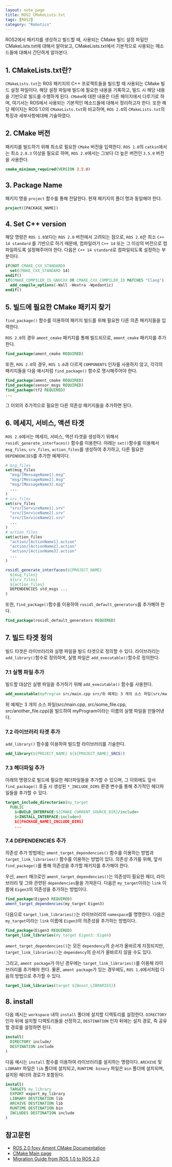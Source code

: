 ```yaml
---
layout: note_page
title: ROS2 CMakeLists.txt
tags: [ROS2]
category: "Robotics"
---
```


ROS2에서 패키지를 생성하고 빌드할 때, 사용되는 CMake 빌드 설정 파일인 CMakeLists.txt에 대해서 알아보고, CMakeLists.txt에서 기본적으로 사용되는 메소드들에 대해서 간단하게 알아본다.

## 1. CMakeLists.txt란?

`CMakeLists.txt`는 ROS 패키지의 C++ 프로젝트들을 빌드할 때 사용되는 CMake 빌드 설정 파일이다. 해당 설정 파일에 빌드에 필요한 내용을 기록하고, 빌드 시 해당 내용을 기반으로 빌드를 수행하게 된다. `CMake`에 대한 내용은 다른 페이지에서 다루기로 하며, 여기서는 ROS에서 사용되는 기본적인 메소드들에 대해서 정리하고자 한다. 또한 해당 페이지는 ROS 1.0의 `CMakeLists.txt`와 비교하며, `ROS 2.0`의 `CMakeLists.txt`의 특징과 세부사항에대해 기술하였다.

## 2. CMake 버전

패키지를 빌드하기 위해 최소로 필요한 `CMake` 버전을 입력한다. `ROS 1.0`의 `catkin`에서는 최소 `2.8.3` 이상을 필요로 하며, `ROS 2.0`에서는 그보다 더 높은 버전인 `3.5.0` 버전을 사용한다.

```cmake
cmake_minimum_required(VERSION 3.5.0)
```

## 3. Package Name

패키지 명을 `project` 함수를 통해 전달한다. 현재 패키지의 폴더 명과 동일해야 한다.

```cmake
project([PACKAGE_NAME])
```

## 4. Set C++ version

해당 명령은 `ROS 1.0`보다는 `ROS 2.0` 버전에서 고려되는 점으로, `ROS 2.0`은 최소 `C++ 14 standard` 를 기반으로 하기 때문에, 컴파일러가 `C++ 14` 또는 그 이상의 버전으로 컴파일하도록 설정해주어야 한다.
다음은 `C++ 14 standard`로 컴파일되도록 설정하는 부분이다.

```cmake
if(NOT CMAKE_CXX_STANDARD)
  set(CMAKE_CXX_STANDARD 14)
endif()
if(CMAKE_COMPILER_IS_GNUCXX OR CMAKE_CXX_COMPILER_ID MATCHES "Clang")
  add_compile_options(-Wall -Wextra -Wpedantic)
endif()
```

## 5. 빌드에 필요한 CMake 패키지 찾기

`find_package()` 함수를 이용하여 패키지 빌드를 위해 필요한 다른 의존 패키지들을 입력한다.

`ROS 2.0`의 경우 `ament_cmake` 패키지를 통해 빌드되므로, `ament_cmake` 패키지를 추가한다.

```cmake
find_package(ament_cmake REQUIRED)
```

또한, `ROS 2.0`의 경우, `ROS 1.0`과 다르게 `COMPONENTS` 인자를 사용하지 않고, 각각의 패키지들을 다음 예시처럼 `find_package()` 함수로 명시해주어야 한다.

```cmake
find_package(ament_cmake REQUIRED)
find_package(sensor_msgs REQUIRED)
find_package(tf2 REQUIRED)
...
```

그 이외의 추가적으로 필요한 다른 의존성 패키지들을 추가하면 된다.

## 6. 메세지, 서비스, 액션 타겟

`ROS 2.0`에서는 메세지, 서비스, 액션 타겟을 생성하기 위해서 `rosidl_generate_interfaces()` 함수를 이용한다. 아래는 `set()`함수를 이용해서 `msg_files`, `srv_files`, `action_files`를 생성하여 추가하고, 다른 필요한 `DEPENDENCIES`를 추가한 예제이다.

```cmake
# msg_files
set(msg_files
  "msg/[MessageName1].msg"
  "msg/[MessageName2].msg"
  "msg/[MessageName3].msg"
  ...
)
# srv_files
set(srv_files
  "srv/[ServiceName1].srv"
  "srv/[ServiceName2].srv"
  "srv/[ServiceName2].srv"
  ...
)
# action_files
set(action_files
  "action/[ActionName1].action"
  "action/[ActionName2].action"
  "action/[ActionName3].action"
  ...
)

rosidl_generate_interfaces(${PROJECT_NAME}
  ${msg_files}
  ${srv_files}
  ${action_files}
  DEPENDENCIES std_msgs ...
)
```

또한, `find_package()`함수를 이용하여 `rosidl_default_generators`를 추가해야 한다.

```cmake
find_package(rosidl_default_generators REQUIRED)
```

## 7. 빌드 타겟 정의

빌드 타겟은 라이브러리와 실행 파일을 빌드 타겟으로 정의할 수 있다. 라이브러리는 `add_library()`함수로 정의하며, 실행 파일은 `add_executable()`함수르 정의한다.

### 7.1 실행 파일 추가

빌드할 대상인 실행 파일을 추가하기 위해 `add_executable()` 함수를 사용한다.

```cmake
add_executable(myProgram src/main.cpp src/위 예제는 3 개의 소스 파일(src/main.cpp, src/some_file.cpp, src/another_file.cpp)을 빌드하여 `myProgram이라는 이름의 실행 파일을 만들어낸다.
```

위 예제는 3 개의 소스 파일(src/main.cpp, src/some_file.cpp, src/another_file.cpp)을 빌드하여 myProgram이라는 이름의 실행 파일을 만들어낸다.

### 7.2 라이브러리 타겟 추가

`add_library()` 함수를 이용하여 빌드할 라이브러리를 기술한다.

```cmake
add_library(${PROJECT_NAME} ${${PROJECT_NAME}_SRCS})
```

### 7.3 헤더파일 추가

아래의 명령으로 빌드에 필요한 헤더파일들을 추가할 수 있으며, 그 이외에도 앞서 `find_package()` 호출 시 생성된 `*_INCLUDE_DIRS` 환경 변수를 통해 추가적인 헤더파일들을 추가할 수 있다.

```cmake
target_include_directories(my_target
  PUBLIC
    $<BUILD_INTERFACE:${CMAKE_CURRENT_SOURCE_DIR}/include>
    $<INSTALL_INTERFACE:include>)
    ${[PACKAGE_NAME]_INCLUDE_DIRS}
    ...
```

### 7.4 DEPENDENCIES 추가

의존성 추가 방법에는 `ament_target_dependencies()` 함수를 이용하는 방법과 `target_link_libraries()` 함수를 이용하는 방법이 있다. 의존성 추가를 위해, 앞서 `find_package()`를 통해 의존성을 추가할 패키지를 추가해야 한다.

우선, `ament` 매크로인 `ament_target_dependencies()`는 의존성이 필요한 헤더, 라이브러리 및 그와 관련된 `dependencies`들을 가져온다. 다음은 `my_target`이라는 `link` 이름에 `Eigen3`의 의존성을 추가하는 방법이다.

```cmake
find_package(Eigen3 REQUIRED)
ament_target_dependencies(my_target Eigen3)
```

다음으로 `target_link_libraries()`는 라이브러리의 `namespace`를 명명한다. 다음은 `my_target`이라는 `link` 이름에 `Eigen3`의 의존성을 추가하는 방법이다.

```cmake
find_package(Eigen3 REQUIRED)
target_link_libraries(my_target Eigen3::Eigen)
```

`ament_target_dependencies()`는 모든 `dependency`의 순서가 올바르게 지정되지만, `target_link_libraries()`는 `dependency`의 순서가 올바르지 않을 수도 있다.

그리고, `ament package`가 아닌 경우에는 `target_link_libraries()`를 이용해 라이브러리를 추가해야 한다. 물론, `ament package`가 있는 경우에도, `ROS 1.0`에서처럼 다음의 방법으로 추가할 수 있다.

```cmake
target_link_libraries(target ${Boost_LIBRARIES})
```

## 8. install

다음 예시는 `workspace` 내의 `install` 폴더에 설치할 디렉토리를 설정한다. `DIRECTORY` 인자 뒤에 설치할 디렉토리들을 선정하고, `DESTINATION` 인자 뒤에는 설치 경로, 즉 공유할 경로를 설정하면 된다.

```cmake
install(
  DIRECTORY include/
  DESTINATION include
)
```

다음 예시는 `install` 함수를 이용하여 라이브러리를 설치하는 명령이다. `ARCHIVE` 및 `LIBRARY` 파일은 `lib` 폴더에 설치되고, `RUNTIME binary` 파일은 `bin` 폴더에 설치되며, 설치된 헤더의 경로가 포함된다.

```cmake
install(
  TARGETS my_library
  EXPORT export_my_library
  LIBRARY DESTINATION lib
  ARCHIVE DESTINATION lib
  RUNTIME DESTINATION bin
  INCLUDES DESTINATION include
)
```

## 참고문헌

- [ROS 2.0 foxy Ament CMake Documentation](https://docs.ros.org/en/foxy/Guides/Ament-CMake-Documentation.html)
- [CMake Main page](https://cmake.org/)
- [Migration Guide from ROS 1.0 to ROS 2.0](https://docs.ros.org/en/foxy/Contributing/Migration-Guide.html)

